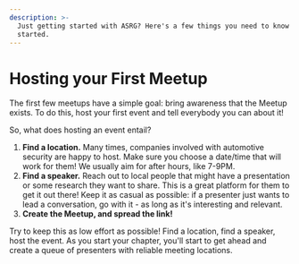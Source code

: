 ```yaml
---
description: >-
  Just getting started with ASRG? Here's a few things you need to know to get
  started.
---
```


# Hosting your First Meetup

The first few meetups have a simple goal: bring awareness that the Meetup exists. To do this, host your first event and tell everybody you can about it!&#x20;

So, what does hosting an event entail?

1. **Find a location.** Many times, companies involved with automotive security are happy to host. Make sure you choose a date/time that will work for them! We usually aim for after hours, like 7-9PM.&#x20;
2. **Find a speaker.** Reach out to local people that might have a presentation or some research they want to share. This is a great platform for them to get it out there! Keep it as casual as possible: if a presenter just wants to lead a conversation, go with it - as long as it's interesting and relevant.&#x20;
3. **Create the Meetup, and spread the link!**

Try to keep this as low effort as possible! Find a location, find a speaker, host the event. As you start your chapter, you'll start to get ahead and create a queue of presenters with reliable meeting locations.
